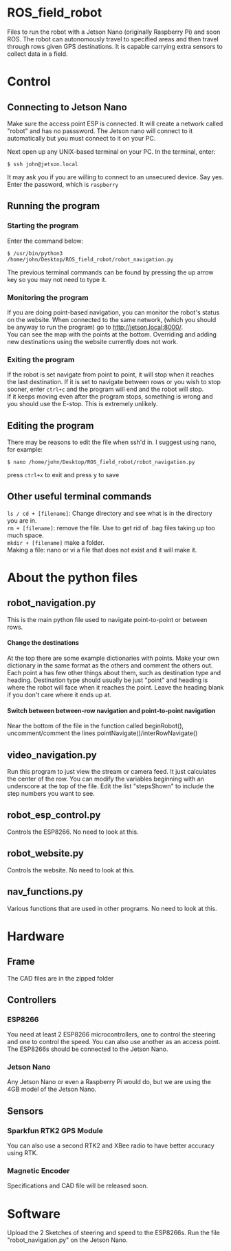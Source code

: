 # ROS_field_robot
Files to run the robot with a Jetson Nano (originally Raspberry Pi) and soon ROS. The robot can autonomously travel to specified areas and then travel through rows given GPS destinations. It is capable carrying extra sensors to collect data in a field.


# Control

## Connecting to Jetson Nano

Make sure the access point ESP is connected. It will create a network called "robot" and has no passsword. The Jetson nano will connect to it automatically but you must connect to it on your PC.<br>

Next open up any UNIX-based terminal on your PC. In the terminal, enter: <br>
```console
$ ssh john@jetson.local
```
It may ask you if you are willing to connect to an unsecured device. Say yes.<br>
Enter the password, which is ```raspberry```

## Running the program
### Starting the program
Enter the command below:
```console
$ /usr/bin/python3 /home/john/Desktop/ROS_field_robot/robot_navigation.py
```
The previous terminal commands can be found by pressing the up arrow key so you may not need to type it.

### Monitoring the program
If you are doing point-based navigation, you can monitor the robot's status on the website. When connected to the same network, (which you should be anyway to run the program) go to <http://jetson.local:8000/>. <br>
You can see the map with the points at the bottom. Overriding and adding new destinations using the website currently does not work.

### Exiting the program
If the robot is set navigate from point to point, it will stop when it reaches the last destination. If it is set to navigate between rows or you wish to stop sooner, enter ```ctrl+c``` and the program will end and the robot will stop. <br>If it keeps moving even after the program stops, something is wrong and you should use the E-stop. This is extremely unlikely.

## Editing the program
There may be reasons to edit the file when ssh'd in. I suggest using nano, for example:

```console 
$ nano /home/john/Desktop/ROS_field_robot/robot_navigation.py
```
press ```ctrl+x``` to exit and press y to save

## Other useful terminal commands
```ls / cd + [filename]```: Change directory and see what is in the directory you are in. <br>
```rm + [filename]```: remove the file. Use to get rid of .bag files taking up too much space. <br>
```mkdir + [filename]``` make a folder. <br>
Making a file: nano or vi a file that does not exist and it will make it.

# About the python files
## robot_navigation.py
This is the main python file used to navigate point-to-point or between rows.
#### Change the destinations 
At the top there are some example dictionaries with points. Make your own dictionary in the same format as the others and comment the others out. <br>
Each point a has few other things about them, such as destination type and heading. Destination type should usually be just "point" and heading is where the robot will face when it reaches the point. Leave the heading blank if you don't care where it ends up at.

#### Switch between between-row navigation and point-to-point navigation
Near the bottom of the file in the function called beginRobot(), uncomment/comment the lines pointNavigate()/interRowNavigate()

## video_navigation.py
Run this program to just view the stream or camera feed. It just calculates the center of the row. You can modify the variables beginning with an underscore at the top of the file. Edit the list "stepsShown" to include the step numbers you want to see.

## robot_esp_control.py
Controls the ESP8266. No need to look at this.

## robot_website.py
Controls the website. No need to look at this.

## nav_functions.py
Various functions that are used in other programs. No need to look at this.

# Hardware
## Frame
The CAD files are in the zipped folder

## Controllers
### ESP8266
You need at least 2 ESP8266 microcontrollers, one to control the steering and one to control the speed. You can also use another as an access point. The ESP8266s should be connected to the Jetson Nano.

### Jetson Nano
Any Jetson Nano or even a Raspberry Pi would do, but we are using the 4GB model of the Jetson Nano.

## Sensors
### Sparkfun RTK2 GPS Module
  You can also use a second RTK2 and XBee radio to have better accuracy using RTK.
  
### Magnetic Encoder
  Specifications and CAD file will be released soon.

# Software
  Upload the 2 Sketches of steering and speed to the ESP8266s.
  Run the file "robot_navigation.py" on the Jetson Nano.
 
